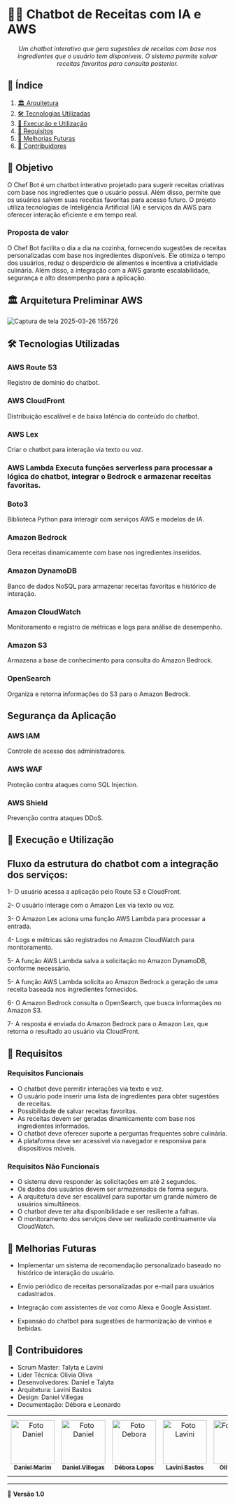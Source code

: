 # 🍲🤖 Chatbot de Receitas com IA e AWS

<p align="center"><i>Um chatbot interativo que gera sugestões de receitas com base nos ingredientes que o usuário tem disponíveis. O sistema permite salvar receitas favoritas para consulta posterior.</i></p>

## 📖 Índice

1. [🏛️ Arquitetura](#-arquitetura-preliminar-aws)
2. [🛠️ Tecnologias Utilizadas](#-tecnologias-utilizadas)
3. [🚀 Execução e Utilização](#-execucao-e-utilizacao)
4. [🧱 Requisitos](#-requisitos)
5. [🚧 Melhorias Futuras](#-melhorias-futuras)
6. [👥 Contribuidores](#-contribuidores)


## 🌟 Objetivo

O Chef Bot é um chatbot interativo projetado para sugerir receitas criativas com base nos ingredientes que o usuário possui. Além disso, permite que os usuários salvem suas receitas favoritas para acesso futuro. O projeto utiliza tecnologias de Inteligência Artificial (IA) e serviços da AWS para oferecer interação eficiente e em tempo real.


### Proposta de valor

O Chef Bot facilita o dia a dia na cozinha, fornecendo sugestões de receitas personalizadas com base nos ingredientes disponíveis. Ele otimiza o tempo dos usuários, reduz o desperdício de alimentos e incentiva a criatividade culinária. Além disso, a integração com a AWS garante escalabilidade, segurança e alto desempenho para a aplicação.

## 🏛️ Arquitetura Preliminar AWS

![Captura de tela 2025-03-26 155726](https://github.com/user-attachments/assets/9acdd512-a7fd-4dbf-9ce2-63a77c510ed4)

## 🛠️ Tecnologias Utilizadas

### **AWS Route 53** 
Registro de domínio do chatbot.

### **AWS CloudFront** 
Distribuição escalável e de baixa latência do conteúdo do chatbot.

### **AWS Lex** 
Criar o chatbot para interação via texto ou voz.

### **AWS Lambda**  Executa funções serverless para processar a lógica do chatbot, integrar o Bedrock e armazenar receitas favoritas.

### **Boto3** 
Biblioteca Python para interagir com serviços AWS e modelos de IA.

### **Amazon Bedrock** 
Gera receitas dinamicamente com base nos ingredientes inseridos.

### **Amazon DynamoDB** 
Banco de dados NoSQL para armazenar receitas favoritas e histórico de interação.

### **Amazon CloudWatch** 
Monitoramento e registro de métricas e logs para análise de desempenho.

### **Amazon S3** 
Armazena a base de conhecimento para consulta do Amazon Bedrock.

### **OpenSearch** 
Organiza e retorna informações do S3 para o Amazon Bedrock.

## Segurança da Aplicação

### **AWS IAM**  
Controle de acesso dos administradores.

### **AWS WAF**  
Proteção contra ataques como SQL Injection.

### **AWS Shield**  
Prevenção contra ataques DDoS.


## 🚀 Execução e Utilização

## Fluxo da estrutura do chatbot com a integração dos serviços:

1- O usuário acessa a aplicação pelo Route 53 e CloudFront.

2- O usuário interage com o Amazon Lex via texto ou voz.

3- O Amazon Lex aciona uma função AWS Lambda para processar a entrada.

4- Logs e métricas são registrados no Amazon CloudWatch para monitoramento.

5- A função AWS Lambda salva a solicitação no Amazon DynamoDB, conforme necessário.

5- A função AWS Lambda solicita ao Amazon Bedrock a geração de uma receita baseada nos ingredientes fornecidos.

6- O Amazon Bedrock consulta o OpenSearch, que busca informações no Amazon S3.

7- A resposta é enviada do Amazon Bedrock para o Amazon Lex, que retorna o resultado ao usuário via CloudFront.

## 🧱 Requisitos

### Requisitos Funcionais

- O chatbot deve permitir interações via texto e voz.
- O usuário pode inserir uma lista de ingredientes para obter sugestões de receitas.
- Possibilidade de salvar receitas favoritas.
- As receitas devem ser geradas dinamicamente com base nos ingredientes informados.
- O chatbot deve oferecer suporte a perguntas frequentes sobre culinária.
- A plataforma deve ser acessível via navegador e responsiva para dispositivos móveis.

### Requisitos Não Funcionais

- O sistema deve responder às solicitações em até 2 segundos.
- Os dados dos usuários devem ser armazenados de forma segura.
- A arquitetura deve ser escalável para suportar um grande número de usuários simultâneos.
- O chatbot deve ter alta disponibilidade e ser resiliente a falhas.
- O monitoramento dos serviços deve ser realizado continuamente via CloudWatch.

## 🚧 Melhorias Futuras

- Implementar um sistema de recomendação personalizado baseado no histórico de interação do usuário.

- Envio periódico de receitas personalizadas por e-mail para usuários cadastrados.

- Integração com assistentes de voz como Alexa e Google Assistant.

- Expansão do chatbot para sugestões de harmonização de vinhos e bebidas.


## 👥 Contribuidores

- Scrum Master: Talyta e Lavini
- Líder Técnica: Olivia Oliva
- Desenvolvedores: Daniel e Talyta
- Arquitetura: Lavini Bastos
- Design: Daniel Villegas
- Documentação: Débora e Leonardo

<table>
  <tr>
    <td align="center">
      <a href="https://github.com/Daniel-Marim" title="GitHub">
        <img src="https://avatars.githubusercontent.com/u/186893500?v=4" width="100px;" alt="Foto Daniel"/><br>
        <sub>
          <b>Daniel Marim</b>
        </sub>
      </a>
    </td>
    <td align="center">
      <a href="https://github.com/DevDan7" title="GitHub">
        <img src="https://avatars.githubusercontent.com/u/152210372?v=4" width="100px;" alt="Foto Daniel"/><br>
        <sub>
          <b>Daniel Villegas</b>
        </sub>
      </a>
    </td>
    <td align="center">
      <a href="https://github.com/deboralopesdev" title="GitHub">
        <img src="https://avatars.githubusercontent.com/u/196735456?v=4" width="100px;" alt="Foto Debora"/><br>
        <sub>
          <b>Débora Lopes</b>
        </sub>
      </a>
    </td>
    <td align="center">
      <a href="https://github.com/LaviniBastos" title="GitHub">
        <img src="https://avatars.githubusercontent.com/u/160741212?v=4" width="100px;" alt="Foto Lavini"/><br>
        <sub>
          <b>Lavini Bastos </b>
        </sub>
      </a>
    </td>
    <td align="center">
      <a href="https://github.com/oliviaoliva" title="GitHub">
        <img src="https://avatars.githubusercontent.com/u/89538707?v=4" width="100px;" alt="Foto Olivia"/><br>
        <sub>
          <b>Olivia Oliva</b>
        </sub>
      </a>
    </td>
    <td align="center">
      <a href="https://github.com/Apenassam" title="GitHub">
        <img src="https://avatars.githubusercontent.com/u/176727412?v=4" width="100px;" alt="Foto Talyta Sampaio"/><br>
        <sub>
          <b>Talyta Sampaio</b>
        </sub>
      </a>
    </td>
  </tr>
</table>

---

📌 **Versão 1.0**


